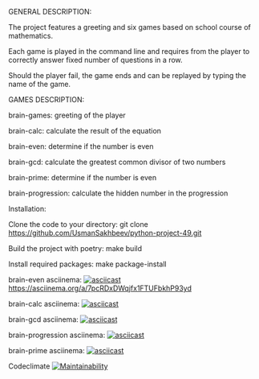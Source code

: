 GENERAL DESCRIPTION:

The project features a greeting and six games based on school course of mathematics.

Each game is played in the command line and requires from the player to correctly answer fixed number of questions in a row.

Should the player fail, the game ends and can be replayed by typing the name of the game.

GAMES DESCRIPTION:

brain-games: greeting of the player

brain-calc: calculate the result of the equation

brain-even: determine if the number is even

brain-gcd: calculate the greatest common divisor of two numbers

brain-prime: determine if the number is even

brain-progression: calculate the hidden number in the progression

Installation:

Clone the code to your directory: git clone https://github.com/UsmanSakhbeev/python-project-49.git 

Build the project with poetry: make build

Install required packages: make package-install

brain-even asciinema:
[![asciicast](https://asciinema.org/a/7pcRDxDWqjfx1FTUFbkhP93yd.svg)](https://asciinema.org/a/7pcRDxDWqjfx1FTUFbkhP93yd)https://asciinema.org/a/7pcRDxDWqjfx1FTUFbkhP93yd

brain-calc asciinema:
[![asciicast](https://asciinema.org/a/V7mZcc53h2WuxLmXwupY7vjsl.svg)](https://asciinema.org/a/V7mZcc53h2WuxLmXwupY7vjsl)

brain-gcd asciinema:
[![asciicast](https://asciinema.org/a/lDQre1u0VVFdAgkia7A5pbkRN.svg)](https://asciinema.org/a/lDQre1u0VVFdAgkia7A5pbkRN)

brain-progression asciinema:
[![asciicast](https://asciinema.org/a/rgw9QNwJzATghLgSvmg23YcRR.svg)](https://asciinema.org/a/rgw9QNwJzATghLgSvmg23YcRR)

brain-prime asciinema:
[![asciicast](https://asciinema.org/a/HWv37qnVGo3LmctqCOynNIeub.svg)](https://asciinema.org/a/HWv37qnVGo3LmctqCOynNIeub)

Codeclimate
[![Maintainability](https://api.codeclimate.com/v1/badges/e0ec9cb56d1a8be88796/maintainability)](https://codeclimate.com/github/UsmanSakhbeev/python-project-49/maintainability)
